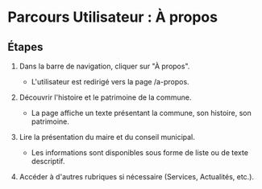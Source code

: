 # Parcours Utilisateur : À propos

## Étapes

1. Dans la barre de navigation, cliquer sur "À propos".  
   - L'utilisateur est redirigé vers la page /a-propos.

2. Découvrir l'histoire et le patrimoine de la commune.  
   - La page affiche un texte présentant la commune, son histoire, son patrimoine.

3. Lire la présentation du maire et du conseil municipal.  
   - Les informations sont disponibles sous forme de liste ou de texte descriptif.

4. Accéder à d'autres rubriques si nécessaire (Services, Actualités, etc.).  